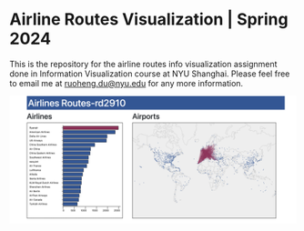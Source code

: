# Airline Routes Visualization | Spring 2024
This is the repository for the airline routes info visualization assignment done in Information Visualization course at NYU Shanghai. Please feel free to email me at ruoheng.du@nyu.edu for any more information.

<img width="800" alt="routes" src="https://github.com/ruoheng-du/airline-routes/raw/main/assets/routes.png">
